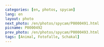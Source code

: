 ```yaml
---
categories: [en, photos, spycam]
lang: en
layout: photo
next_photo: /en/photos/spycam/P0000491.html
picname: P0000492
prev_photo: /en/photos/spycam/P0000493.html
tags: [Animal, Fotofalle, Schakal]
---
```

